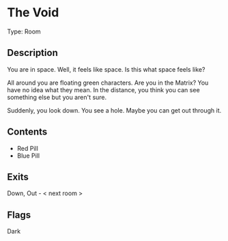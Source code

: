 # The Void

Type: Room

## Description

You are in space. Well, it feels like space. Is this what space feels like?

All around you are floating green characters. Are you in the Matrix? You have no idea what they mean. In the distance, you think you can see something else but you aren't sure.

Suddenly, you look down. You see a hole. Maybe you can get out through it.

## Contents

- Red Pill
- Blue Pill

## Exits

Down, Out - < next room >

## Flags

Dark
